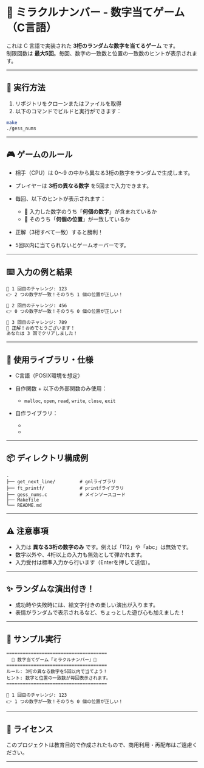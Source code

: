 
# 🎲 ミラクルナンバー - 数字当てゲーム（C言語）

これは C 言語で実装された **3桁のランダムな数字を当てるゲーム** です。  
制限回数は **最大5回**。毎回、数字の一致数と位置の一致数のヒントが表示されます。

---

## 🚀 実行方法

1. リポジトリをクローンまたはファイルを取得
2. 以下のコマンドでビルドと実行ができます：

```bash
make
./gess_nums
````

---

## 🎮 ゲームのルール

* 相手（CPU）は 0〜9 の中から異なる3桁の数字をランダムで生成します。
* プレイヤーは **3桁の異なる数字** を5回まで入力できます。
* 毎回、以下のヒントが表示されます：

  * 🔢 入力した数字のうち「**何個の数字**」が含まれているか
  * 🔁 そのうち「**何個の位置**」が一致しているか
* 正解（3桁すべて一致）すると勝利！
* 5回以内に当てられないとゲームオーバーです。

---

## ⌨️ 入力の例と結果

```txt
🔢 1 回目のチャレンジ: 123
👉 2 つの数字が一致！そのうち 1 個の位置が正しい！

🔢 2 回目のチャレンジ: 456
👉 0 つの数字が一致！そのうち 0 個の位置が正しい！

🔢 3 回目のチャレンジ: 789
🎉 正解！おめでとうございます！
あなたは 3 回でクリアしました！
```

---

## 🧰 使用ライブラリ・仕様

* C言語（POSIX環境を想定）
* 自作関数 + 以下の外部関数のみ使用：

  * `malloc`, `open`, `read`, `write`, `close`, `exit`
* 自作ライブラリ：

  * [`get_next_line`]: 標準入力を1行ずつ読み込む関数
  * [`ft_printf`]: printf互換関数

---

## 📦 ディレクトリ構成例

```
.
├── get_next_line/         # gnlライブラリ
├── ft_printf/             # printfライブラリ
├── gess_nums.c            # メインソースコード
├── Makefile
└── README.md
```

---

## ⚠️ 注意事項

* 入力は **異なる3桁の数字のみ** です。例えば「112」や「abc」は無効です。
* 数字以外や、4桁以上の入力も無効として弾かれます。
* 入力受付は標準入力から行います（Enterを押して送信）。

---

## ✨ ランダムな演出付き！

* 成功時や失敗時には、絵文字付きの楽しい演出が入ります。
* 表情がランダムで表示されるなど、ちょっとした遊び心も加えました！

---

## 🧪 サンプル実行

```
=====================================
  🎲 数字当てゲーム『ミラクルナンバー』🎲
=====================================
ルール: 3桁の異なる数字を5回以内で当てよう！
ヒント: 数字と位置の一致数が毎回表示されます。
=====================================

🔢 1 回目のチャレンジ: 123
👉 1 つの数字が一致！そのうち 0 個の位置が正しい！
```

---

## 📜 ライセンス

このプロジェクトは教育目的で作成されたもので、商用利用・再配布はご遠慮ください。

---

